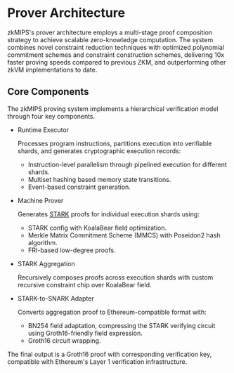# Prover Architecture

zkMIPS's prover architecture employs a multi-stage proof composition strategy to achieve scalable zero-knowledge computation. The system combines novel constraint reduction techniques with optimized polynomial commitment schemes and constraint construction schemes, delivering 10x faster proving speeds compared to previous ZKM, and outperforming other zkVM implementations to date.

## Core Components
The zkMIPS proving system implements a hierarchical verification model through four key components.

- Runtime Executor
  
  Processes program instructions, partitions execution into verifiable shards, and generates cryptographic execution records:
  - Instruction-level parallelism through pipelined execution for different shards.
  - Multiset hashing based memory state transitions.
  - Event-based constraint generation.

- Machine Prover
  
  Generates [STARK](../stark.md) proofs for individual execution shards using:

  - STARK config with KoalaBear field optimization.
  - Merkle Matrix Commitment Scheme (MMCS) with Poseidon2 hash algorithm.
  - FRI-based low-degree proofs.

- STARK Aggregation
  
  Recursively composes proofs across execution shards with custom recursive constraint chip over KoalaBear field.

- STARK-to-SNARK Adapter
  
  Converts aggregation proof to Ethereum-compatible format with:

  - BN254 field adaptation, compressing the STARK verifying circuit using Groth16-friendly field expression.
  - Groth16 circuit wrapping.

The final output is a ​Groth16 proof with corresponding verification key, compatible with Ethereum's Layer 1 verification infrastructure.
